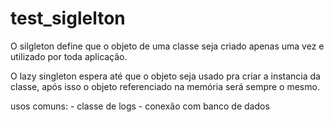 # test_siglelton

O silgleton define que o objeto de uma classe seja criado apenas uma vez e utilizado por toda aplicação.

O lazy singleton espera até que o objeto seja usado pra criar a instancia da classe, após isso o objeto referenciado na memória será sempre o mesmo.

usos comuns: 
    - classe de logs
    - conexão com banco de dados
    

